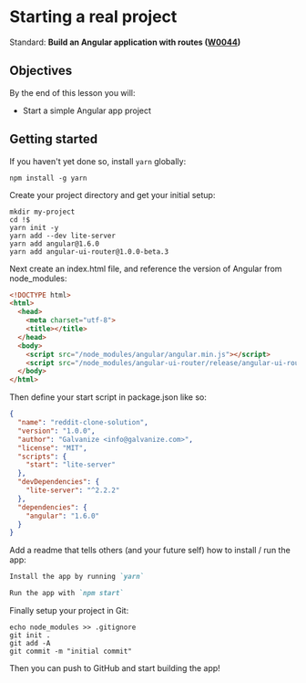 # Starting a real project

Standard: **Build an Angular application with routes (<a href="#">W0044</a>)**

## Objectives

By the end of this lesson you will:

- Start a simple Angular app project

## Getting started

If you haven't yet done so, install `yarn` globally:

```
npm install -g yarn
```

Create your project directory and get your initial setup:

```
mkdir my-project
cd !$
yarn init -y
yarn add --dev lite-server
yarn add angular@1.6.0
yarn add angular-ui-router@1.0.0-beta.3
```

Next create an index.html file, and reference the version of Angular from node_modules:

```html
<!DOCTYPE html>
<html>
  <head>
    <meta charset="utf-8">
    <title></title>
  </head>
  <body>
    <script src="/node_modules/angular/angular.min.js"></script>
    <script src="/node_modules/angular-ui-router/release/angular-ui-router.min.js"></script>
  </body>
</html>
```

Then define your start script in package.json like so:

```json
{
  "name": "reddit-clone-solution",
  "version": "1.0.0",
  "author": "Galvanize <info@galvanize.com>",
  "license": "MIT",
  "scripts": {
    "start": "lite-server"
  },
  "devDependencies": {
    "lite-server": "^2.2.2"
  },
  "dependencies": {
    "angular": "1.6.0"
  }
}
```

Add a readme that tells others (and your future self) how to install / run the app:

```md
Install the app by running `yarn`

Run the app with `npm start`
```

Finally setup your project in Git:

```
echo node_modules >> .gitignore
git init .
git add -A
git commit -m "initial commit"
```

Then you can push to GitHub and start building the app!
